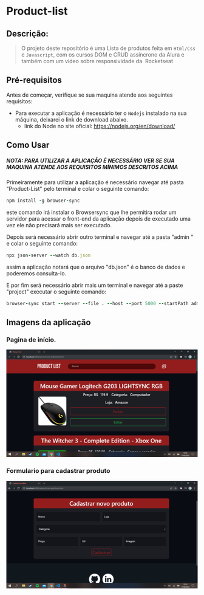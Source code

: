 # Product-list

<h2>Descrição:</h2>

>O projeto deste repositório é uma Lista de produtos feita em `Html/Css` e `Javascript`, com os cursos DOM e CRUD assíncrono da Alura e também com um video sobre responsividade da  Rocketseat

<h2>Pré-requisitos</h2>
Antes de começar, verifique se sua maquina atende aos seguintes requisitos:

* Para executar a aplicação é necessário ter o `Nodejs` instalado na sua máquina, deixarei o link de download abaixo.
  * link do Node no site oficial: https://nodejs.org/en/download/

<h2>Como Usar</h2>

##### NOTA: PARA UTILIZAR A APLICAÇÃO É NECESSÁRIO VER SE SUA MAQUINA ATENDE AOS REQUISITOS MÍNIMOS DESCRITOS ACIMA

Primeiramente para utilizar a aplicação é necessário navegar até pasta "Product-List" pelo terminal e colar o seguinte comando:

```Ruby                          
npm install -g browser-sync

```
este comando irá instalar o Browsersync que lhe permitira rodar um servidor para acessar o front-end da aplicação depois de executado uma vez ele não precisará mais ser executado.

Depois será necessário abrir outro terminal e navegar até a pasta "admin " e colar o seguinte comando:

```Ruby                          
npx json-server --watch db.json

```
assim a aplicação notará que o arquivo "db.json" é o banco de dados e poderemos consulta-lo.

E por fim será necessário abrir mais um terminal e navegar até a paste "project" executar o seguinte comando:

```Ruby                          
browser-sync start --server --file . --host --port 5000 --startPath admin/front-end/index.html

```
<h2>Imagens da aplicação</h2>

### Pagina de início.
![scrennshot](https://github.com/matheusnascimentods/Product-list/blob/master/imgGit/home.png)

### Formulario para cadastrar produto
![scrennshot](https://github.com/matheusnascimentods/Product-list/blob/master/imgGit/form.png)
